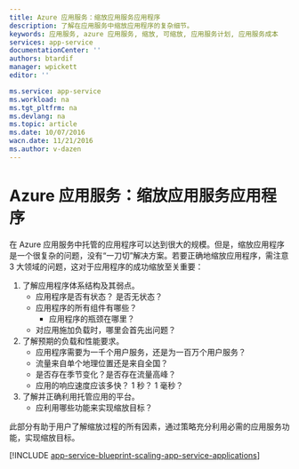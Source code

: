 ```yaml
---
title: Azure 应用服务：缩放应用服务应用程序
description: 了解在应用服务中缩放应用程序的复杂细节。
keywords: 应用服务, azure 应用服务, 缩放, 可缩放, 应用服务计划, 应用服务成本
services: app-service
documentationCenter: ''
authors: btardif
manager: wpickett
editor: ''

ms.service: app-service
ms.workload: na
ms.tgt_pltfrm: na
ms.devlang: na
ms.topic: article
ms.date: 10/07/2016
wacn.date: 11/21/2016
ms.author: v-dazen
---
```


# Azure 应用服务：缩放应用服务应用程序

在 Azure 应用服务中托管的应用程序可以达到很大的规模。但是，缩放应用程序是一个很复杂的问题，没有“一刀切”解决方案。若要正确地缩放应用程序，需注意 3 大领域的问题，这对于应用程序的成功缩放至关重要：

1. 了解应用程序体系结构及其弱点。
    * 应用程序是否有状态？ 是否无状态？
    * 应用程序的所有组件有哪些？
        * 应用程序的瓶颈在哪里？
    * 对应用施加负载时，哪里会首先出问题？
2. 了解预期的负载和性能要求。
    * 应用程序需要为一千个用户服务，还是为一百万个用户服务？
    * 流量来自单个地理位置还是来自全国？
    * 是否存在季节变化？是否存在流量高峰？
    * 应用的响应速度应该多快？ 1 秒？ 1 毫秒？
3. 了解并正确利用托管应用的平台。
    * 应利用哪些功能来实现缩放目标？

此部分有助于用户了解缩放过程的所有因素，通过策略充分利用必需的应用服务功能，实现缩放目标。

[!INCLUDE [app-service-blueprint-scaling-app-service-applications](../../includes/app-service-blueprint-scaling-app-service-applications.md)]

<!---HONumber=Mooncake_0919_2016-->